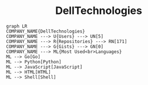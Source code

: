 <h1 align="center">DellTechnologies</h1>

```mermaid
graph LR
COMPANY_NAME{DellTechnologies}
COMPANY_NAME ---> U{Users} ---> UN[5]
COMPANY_NAME ---> R{Repositories} ---> RN[171]
COMPANY_NAME ---> G{Gists} ---> GN[0]
COMPANY_NAME ---> ML{Most Used<br>Languages}
ML --> Go[Go]
ML --> Python[Python]
ML --> JavaScript[JavaScript]
ML --> HTML[HTML]
ML --> Shell[Shell]
```
